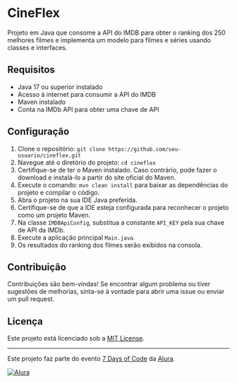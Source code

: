 # CineFlex

Projeto em Java que consome a API do IMDB para obter o ranking dos 250 melhores filmes e implementa um modelo para filmes e séries usando classes e interfaces.

## Requisitos

- Java 17 ou superior instalado
- Acesso à internet para consumir a API do IMDB
- Maven instalado
- Conta na IMDb API para obter uma chave de API

## Configuração

1. Clone o repositório: `git clone https://github.com/seu-usuario/cineflex.git`
2. Navegue até o diretório do projeto: `cd cineflex`
3. Certifique-se de ter o Maven instalado. Caso contrário, pode fazer o download e instalá-lo a partir do site oficial do Maven.
4. Execute o comando: `mvn clean install` para baixar as dependências do projeto e compilar o código.
5. Abra o projeto na sua IDE Java preferida.
6. Certifique-se de que a IDE esteja configurada para reconhecer o projeto como um projeto Maven.
7. Na classe `IMDBApiConfig`, substitua a constante `API_KEY` pela sua chave de API da IMDb.
8. Execute a aplicação principal `Main.java`.
9. Os resultados do ranking dos filmes serão exibidos na consola.

## Contribuição

Contribuições são bem-vindas! Se encontrar algum problema ou tiver sugestões de melhorias, sinta-se à vontade para abrir uma issue ou enviar um pull request.

## Licença

Este projeto está licenciado sob a [MIT License](LICENSE).

---

Este projeto faz parte do evento [7 Days of Code](https://7daysofcode.io/) da [Alura](https://www.alura.com.br).

[![Alura](https://img.shields.io/badge/Alura-7%20Days%20of%20Code-orange)](https://www.alura.com.br)

